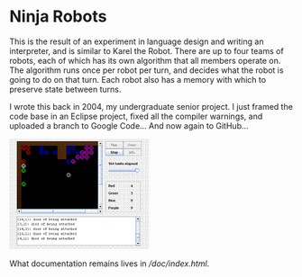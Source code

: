 # Ninja Robots

This is the result of an experiment in language design and writing an interpreter, and is similar to Karel the Robot. There are up to four teams of robots, each of which has its own algorithm that all members operate on. The algorithm runs once per robot per turn, and decides what the robot is going to do on that turn. Each robot also has a memory with which to preserve state between turns.

I wrote this back in 2004, my undergraduate senior project. I just framed the code base in an Eclipse project, fixed all the compiler warnings, and uploaded a branch to Google Code... And now again to GitHub...

![Action Screenshot](https://github.com/sbaldasty/ninja-robots/blob/master/doc/sim.gif?raw=true)

What documentation remains lives in _/doc/index.html_.
